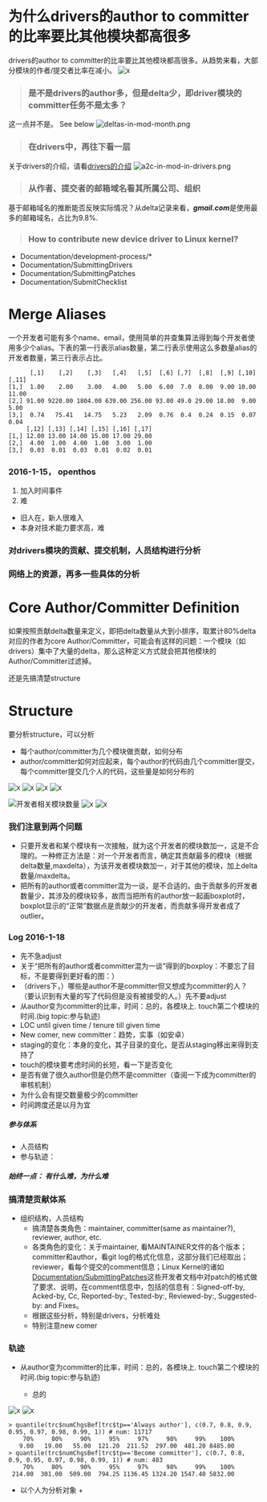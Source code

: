 ﻿# 为什么drivers的author to committer的比率要比其他模块都高很多
drivers的author to committer的比率要比其他模块都高很多。从趋势来看，大部分模块的作者/提交者比率在减小。
![x](./pics/author2committer-in-mod.png)


> ### 是不是drivers的author多，但是delta少，即driver模块的committer任务不是太多？

这一点并不是。
See below 
![deltas-in-mod-month.png](./pics/deltas-in-mod-month.png)

> ### 在drivers中，再往下看一层

关于drivers的介绍，请看[drivers的介绍](./docs/drivers-mod.md)
![a2c-in-mod-in-drivers.png](./pics/a2c-in-mod-in-drivers.png)

> ### 从作者、提交者的邮箱域名看其所属公司、组织

基于邮箱域名的推断能否反映实际情况？从delta记录来看，***gmail.com***是使用最多的邮箱域名，占比为9.8%.


> ### How to contribute new device driver to Linux kernel?

* Documentation/development-process/*
* Documentation/SubmittingDrivers
* Documentation/SubmittingPatches
* Documentation/SubmitChecklist

# Merge Aliases
一个开发者可能有多个name、email，使用简单的并查集算法得到每个开发者使用多少个alias。下表的第一行表示alias数量，第二行表示使用这么多数量alias的开发者数量，第三行表示占比。
```
      [,1]    [,2]    [,3]   [,4]   [,5]  [,6] [,7]  [,8]  [,9] [,10] [,11]
[1,]  1.00    2.00    3.00   4.00   5.00  6.00  7.0  8.00  9.00 10.00 11.00
[2,] 91.00 9220.00 1804.00 639.00 256.00 93.00 49.0 29.00 18.00  9.00  5.00
[3,]  0.74   75.41   14.75   5.23   2.09  0.76  0.4  0.24  0.15  0.07  0.04
     [,12] [,13] [,14] [,15] [,16] [,17]
[1,] 12.00 13.00 14.00 15.00 17.00 29.00
[2,]  4.00  1.00  4.00  1.00  3.00  1.00
[3,]  0.03  0.01  0.03  0.01  0.02  0.01
```

### 2016-1-15， openthos
1. 加入时间事件
2. 难
- 旧人在，新人很难入
- 本身对技术能力要求高，难

### 对drivers模块的贡献、提交机制，人员结构进行分析
### 网络上的资源，再多一些具体的分析

# Core Author/Committer Definition
如果按照贡献delta数量来定义，即把delta数量从大到小排序，取累计80%delta对应的作者为core Author/Committer，可能会有这样的问题：一个模块（如drivers）集中了大量的delta，那么这种定义方式就会把其他模块的Author/Committer过滤掉。

还是先搞清楚structure

# Structure
要分析structure，可以分析

- 每个author/committer为几个模块做贡献，如何分布
- author/committer如何对应起来，每个author的代码由几个committer提交，每个committer提交几个人的代码，这些量是如何分布的

![x](pics/CFG.dvpr-numMods.png)
![x](pics/CFG.dvprs-numMods.indrivers.png)
![x](pics/CFG.dvprs-numMods.instaging.png)
![x](pics/CFG.coreDvprs-numMods.png)

![开发者相关模块数量](./pics/box.dvprs-adjNumMods.png)
![x](./pics/box.dvprs-adjNumMods.indrivers.png)
![x](./pics/box.dvprs-adjNumMods.instaging.png)


### 我们注意到两个问题
- 只要开发者和某个模块有一次接触，就为这个开发者的模块数加一，这是不合理的。一种修正方法是：对一个开发者而言，确定其贡献最多的模块（根据delta数量,maxdelta），为该开发者模块数加一，对于其他的模块，加上delta数量/maxdelta。
- 把所有的author或者committer混为一谈，是不合适的。由于贡献多的开发者数量少，其涉及的模块较多，故而当把所有的author放一起画boxplot时，boxplot显示的“正常”数据点是贡献少的开发者，而贡献多得开发者成了outlier。

### Log 2016-1-18
- 先不急adjust
- 关于“把所有的author或者committer混为一谈”得到的boxploy：不要忘了目标，不是要得到更好看的图：）
- （drivers下，）哪些是author不是committer但又想成为committer的人？（要认识到有大量的写了代码但是没有被接受的人。）先不要adjust
- 从author变为committer的比率，时间：总的，各模块上. touch第二个模块的时间.(big topic:参与轨迹)
- LOC until given time / tenure till given time
- New comer, new committer：趋势，实事（如安卓）
- staging的变化：本身的变化，其子目录的变化，是否从staging移出来得到支持了
- touch的模块要考虑时间的长短，看一下是否变化
- 是否有做了很久author但是仍然不是committer（查阅一下成为committer的审核机制）
- 为什么会有提交数量极少的committer
- 时间跨度还是以月为宜

##### 参与体系
- 人员结构
- 参与轨迹：

##### 始终一点： 有什么难，为什么难

### 搞清楚贡献体系
- 组织结构，人员结构
    + 搞清楚各类角色：maintainer, committer(same as maintainer?), reviewer, author, etc. 
    + 各类角色的变化：关于maintainer, 看MAINTAINER文件的各个版本；committer和author，看git log的格式化信息，这部分我们已经取出；reviewer，看每个提交的comment信息；Linux Kernel的诸如[Documentation/SubmittingPatches](https://www.kernel.org/doc/Documentation/SubmittingPatches)这些开发者文档中对patch的格式做了要求、说明，在comment信息中，包括的信息有：Signed-off-by, Acked-by, Cc, Reported-by:, Tested-by:, Reviewed-by:, Suggested-by: and Fixes。
    + 根据这些分析，特别是drivers，分析难处
    + 特别注意new comer

### 轨迹
- 从author变为committer的比率，时间：总的，各模块上. touch第二个模块的时间.(big topic:参与轨迹)

    + 总的

![x](./pics/box.tmAthr2Cmtr.AthrAlways-athr.png)
![x](./pics/box.numChgsBef-tmAthr2Cmtr.AthrAlways-athr.png)

```
> quantile(trc$numChgsBef[trc$tp=='Always author'], c(0.7, 0.8, 0.9, 0.95, 0.97, 0.98, 0.99, 1)) # num: 11717
    70%     80%     90%     95%     97%     98%     99%    100%
   9.00   19.00   55.00  121.20  211.52  297.00  481.20 8485.00
> quantile(trc$numChgsBef[trc$tp=='Become committer'], c(0.7, 0.8, 0.9, 0.95, 0.97, 0.98, 0.99, 1)) # num: 483
    70%     80%     90%     95%     97%     98%     99%    100%
 214.00  301.00  509.00  794.25 1136.45 1324.20 1547.40 5832.00
```

- 以个人为分析对象
    + 
